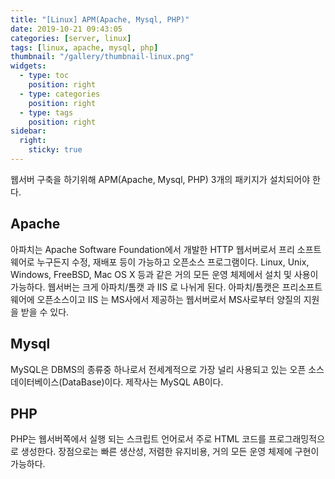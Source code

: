 ```yaml
---
title: "[Linux] APM(Apache, Mysql, PHP)"
date: 2019-10-21 09:43:05
categories: [server, linux]
tags: [linux, apache, mysql, php]
thumbnail: "/gallery/thumbnail-linux.png"
widgets:
  - type: toc
    position: right
  - type: categories
    position: right
  - type: tags
    position: right
sidebar:
  right:
    sticky: true
---
```


웹서버 구축을 하기위해 APM(Apache, Mysql, PHP) 3개의 패키지가 설치되어야 한다. 

<!-- more -->

## Apache
아파치는 Apache Software Foundation에서 개발한 HTTP 웹서버로서 프리 소프트웨어로 누구든지 수정, 재배포 등이 가능하고 오픈소스 프로그램이다. Linux, Unix, Windows, FreeBSD, Mac OS X 등과 같은 거의 모든 운영 체제에서 설치 및 사용이 가능하다. 웹서버는 크게 아파치/톰캣 과 IIS 로 나뉘게 된다. 아파치/톰캣은 프리소프트웨어에 오픈소스이고 IIS 는 MS사에서 제공하는 웹서버로서 MS사로부터 양질의 지원을 받을 수 있다.

## Mysql
MySQL은 DBMS의 종류중 하나로서 전세계적으로 가장 널리 사용되고 있는 오픈 소스 데이터베이스(DataBase)이다. 제작사는 MySQL AB이다. 

## PHP
PHP는 웹서버쪽에서 실행 되는 스크립트 언어로서 주로 HTML 코드를 프로그래밍적으로 생성한다. 장점으로는 빠른 생산성, 저렴한 유지비용, 거의 모든 운영 체제에 구현이 가능하다.
